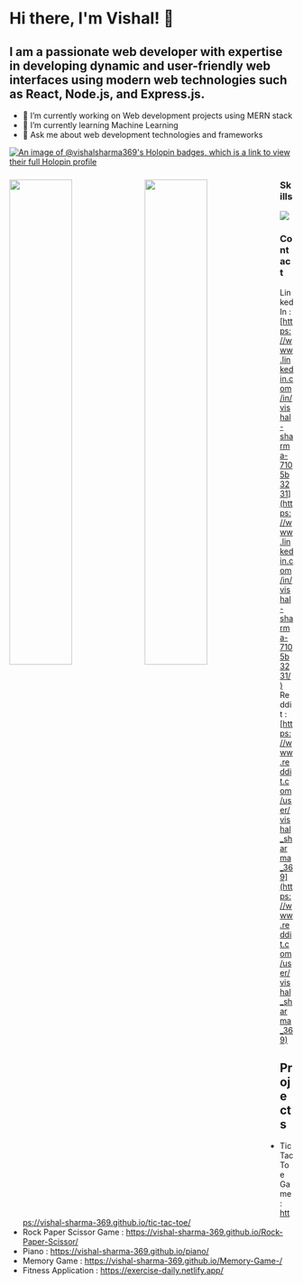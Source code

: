 # **Hi there, I'm Vishal! 👋**

## I am a passionate web developer with expertise in developing dynamic and user-friendly web interfaces using modern web technologies such as React, Node.js, and Express.js.

- 🔭 I’m currently working on Web development projects using MERN stack
- 🌱 I’m currently learning Machine Learning
- 💬 Ask me about web development technologies and frameworks

[![An image of @vishalsharma369's Holopin badges, which is a link to view their full Holopin profile](https://holopin.me/vishalsharma369)](https://holopin.io/@vishalsharma369)

<div>
<img align="left" width="47%" src="https://github-readme-stats.vercel.app/api?username=vishal-sharma-369&theme=radical&hide_border=false&include_all_commits=false&count_private=false" />
  
<img align="left" width="47%" src="https://github-readme-stats.vercel.app/api/top-langs/?username=vishal-sharma-369&theme=radical&hide_border=false&include_all_commits=false&count_private=false&layout=compact" />
<div/>
  
  
### Skills
<p marginTop="500px" align="left">
  <a href="https://skillicons.dev">
    <img src="https://skillicons.dev/icons?i=c,cpp,py,html,css,js,react,figma,xd,mongodb,codepen,babel,bootstrap,express,firebase,git,github,materialui,mysql,nodejs,postman,react,webpack&perline=8" />
  </a>
</p>


### Contact
LinkedIn : [https://www.linkedin.com/in/vishal-sharma-7105b3231](https://www.linkedin.com/in/vishal-sharma-7105b3231/)
<br/>
Reddit : [https://www.reddit.com/user/vishal_sharma_369](https://www.reddit.com/user/vishal_sharma_369)

## Projects
 
  - Tic Tac Toe Game : https://vishal-sharma-369.github.io/tic-tac-toe/
  - Rock Paper Scissor Game : https://vishal-sharma-369.github.io/Rock-Paper-Scissor/
  - Piano : https://vishal-sharma-369.github.io/piano/
  - Memory Game : https://vishal-sharma-369.github.io/Memory-Game-/
  - Fitness Application : https://exercise-daily.netlify.app/
